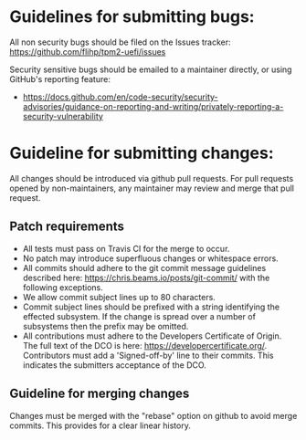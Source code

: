 # Guidelines for submitting bugs:
All non security bugs should be filed on the Issues tracker:
https://github.com/flihp/tpm2-uefi/issues

Security sensitive bugs should be emailed to a maintainer directly, or using
GitHub's reporting feature:
- https://docs.github.com/en/code-security/security-advisories/guidance-on-reporting-and-writing/privately-reporting-a-security-vulnerability

# Guideline for submitting changes:
All changes should be introduced via github pull requests. For pull requests
opened by non-maintainers, any maintainer may review and merge that pull
request.

## Patch requirements
* All tests must pass on Travis CI for the merge to occur.
* No patch may introduce superfluous changes or whitespace errors.
* All commits should adhere to the git commit message guidelines described
here: https://chris.beams.io/posts/git-commit/ with the following exceptions.
 * We allow commit subject lines up to 80 characters.
 * Commit subject lines should be prefixed with a string identifying the
effected subsystem. If the change is spread over a number of
subsystems then the prefix may be omitted.
* All contributions must adhere to the Developers Certificate of Origin. The
full text of the DCO is here: https://developercertificate.org/. Contributors
must add a 'Signed-off-by' line to their commits. This indicates the
submitters acceptance of the DCO.

## Guideline for merging changes
Changes must be merged with the "rebase" option on github to avoid merge commits.
This provides for a clear linear history.
